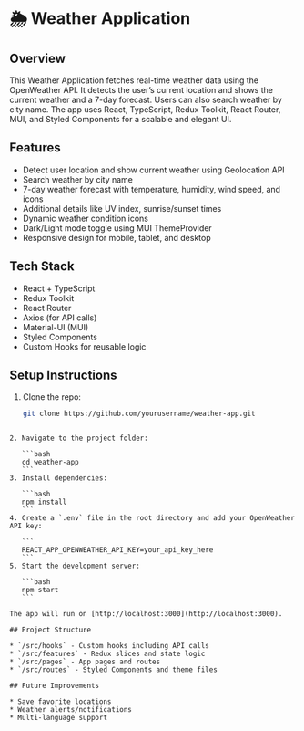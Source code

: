 
# 🌦️ Weather Application

## Overview
This Weather Application fetches real-time weather data using the OpenWeather API. It detects the user’s current location and shows the current weather and a 7-day forecast. Users can also search weather by city name. The app uses React, TypeScript, Redux Toolkit, React Router, MUI, and Styled Components for a scalable and elegant UI.

## Features
- Detect user location and show current weather using Geolocation API
- Search weather by city name
- 7-day weather forecast with temperature, humidity, wind speed, and icons
- Additional details like UV index, sunrise/sunset times
- Dynamic weather condition icons
- Dark/Light mode toggle using MUI ThemeProvider
- Responsive design for mobile, tablet, and desktop

## Tech Stack
- React + TypeScript  
- Redux Toolkit  
- React Router  
- Axios (for API calls)  
- Material-UI (MUI)  
- Styled Components  
- Custom Hooks for reusable logic  

## Setup Instructions
1. Clone the repo:
   ```bash
   git clone https://github.com/yourusername/weather-app.git
````

2. Navigate to the project folder:

   ```bash
   cd weather-app
   ```
3. Install dependencies:

   ```bash
   npm install
   ```
4. Create a `.env` file in the root directory and add your OpenWeather API key:

   ```
   REACT_APP_OPENWEATHER_API_KEY=your_api_key_here
   ```
5. Start the development server:

   ```bash
   npm start
   ```

The app will run on [http://localhost:3000](http://localhost:3000).

## Project Structure

* `/src/hooks` - Custom hooks including API calls
* `/src/features` - Redux slices and state logic
* `/src/pages` - App pages and routes
* `/src/routes` - Styled Components and theme files

## Future Improvements

* Save favorite locations
* Weather alerts/notifications
* Multi-language support

